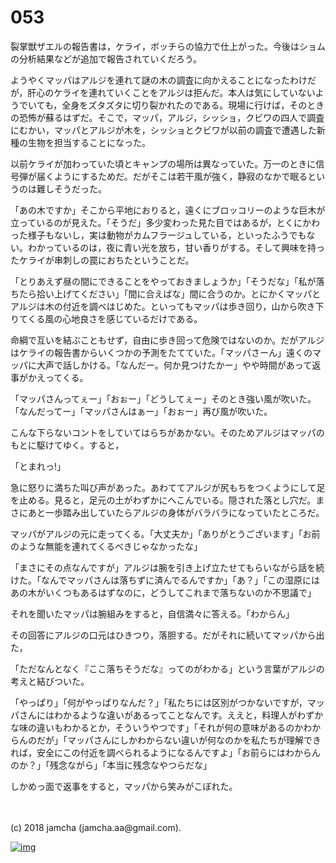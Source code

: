 # 053

裂掌獣ザエルの報告書は，ケライ，ボッチらの協力で仕上がった。今後はショムの分析結果などが追加で報告されていくだろう。  

ようやくマッパはアルジを連れて謎の木の調査に向かえることになったわけだが，肝心のケライを連れていくことをアルジは拒んだ。本人は気にしていないようでいても，全身をズタズタに切り裂かれたのである。現場に行けば，そのときの恐怖が蘇るはずだ。そこで，マッパ，アルジ，シッショ，クビワの四人で調査にむかい，マッパとアルジが木を，シッショとクビワが以前の調査で遭遇した新種の生物を担当することになった。  

以前ケライが加わっていた頃とキャンプの場所は異なっていた。万一のときに信号弾が届くようにするためだ。だがそこは若干風が強く，静寂のなかで眠るというのは難しそうだった。  

「あの木ですか」そこから平地におりると，遠くにブロッコリーのような巨木が立っているのが見えた。「そうだ」多少変わった見た目ではあるが，とくにかわった様子もないし，実は動物がカムフラージュしている，といったふうでもない。わかっているのは，夜に青い光を放ち，甘い香りがする。そして興味を持ったケライが串刺しの罠におちたということだ。  

「とりあえず昼の間にできることをやっておきましょうか」「そうだな」「私が落ちたら拾い上げてください」「間に合えばな」間に合うのか。とにかくマッパとアルジは木の付近を調べはじめた。といってもマッパは歩き回り，山から吹き下りてくる風の心地良さを感じているだけである。  

命綱で互いを結ぶこともせず，自由に歩き回って危険ではないのか。だがアルジはケライの報告書からいくつかの予測をたてていた。「マッパさーん」遠くのマッパに大声で話しかける。「なんだー。何か見つけたかー」やや時間があって返事がかえってくる。  

「マッパさんってぇー」「おぉー」「どうしてぇー」そのとき強い風が吹いた。「なんだってー」「マッパさんはぁー」「おぉー」再び風が吹いた。  

こんな下らないコントをしていてはらちがあかない。そのためアルジはマッパのもとに駆けてゆく。すると，  

「とまれっ!」  

急に怒りに満ちた叫び声があった。あわててアルジが尻もちをつくようにして足を止める。見ると，足元の土がわずかにへこんでいる。隠された落とし穴だ。まさにあと一歩踏み出していたらアルジの身体がバラバラになっていたところだ。  

マッパがアルジの元に走ってくる。「大丈夫か」「ありがとうございます」「お前のような無能を連れてくるべきじゃなかったな」  

「まさにその点なんですが」アルジは腕を引き上げ立たせてもらいながら話を続けた。「なんでマッパさんは落ちずに済んでるんですか」「あ？」「この湿原にはあの木がいくつもあるはずなのに，どうしてこれまで落ちないのか不思議で」  

それを聞いたマッパは腕組みをすると，自信満々に答える。「わからん」  

その回答にアルジの口元はひきつり，落胆する。だがそれに続いてマッパから出た，  

「ただなんとなく『ここ落ちそうだな』ってのがわかる」という言葉がアルジの考えと結びついた。  

「やっぱり」「何がやっぱりなんだ？」「私たちには区別がつかないですが，マッパさんにはわかるような違いがあるってことなんです。ええと，料理人がわずかな味の違いもわかるとか，そういうやつです」「それが何の意味があるのかわからんのだが」「マッパさんにしかわからない違いが何なのかを私たちが理解できれば，安全にこの付近を調べられるようになるんですよ」「お前らにはわからんのか？」「残念ながら」「本当に残念なやつらだな」  

しかめっ面で返事をすると，マッパから笑みがこぼれた。  

<br>  
<br>  
(c) 2018 jamcha (jamcha.aa@gmail.com).  

[![img](http://i.creativecommons.org/l/by-nc-sa/4.0/88x31.png)](http://creativecommons.org/licenses/by-nc-sa/4.0/deed)